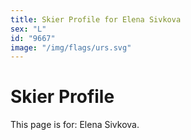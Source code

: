 ```yaml
---
title: Skier Profile for Elena Sivkova
sex: "L"
id: "9667"
image: "/img/flags/urs.svg" 
---
```


# Skier Profile

This page is for: Elena Sivkova.
    